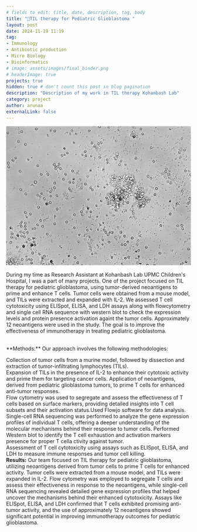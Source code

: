 ```yaml
---
# fields to edit: title, date, description, tag, body
title: "💉TIL therapy for Pediatric Glioblastoma "
layout: post
date: 2024-11-19 11:19
tag: 
- Immunology 
- Antibiotic production
- Micro Biology
- Bioinformatics
# image: assets/images/final_binder.png
# headerImage: true
projects: true
hidden: true # don't count this post in blog pagination
description: "Description of my work in TIL therapy Kohanbash Lab"
category: project
author: arunaa
externalLink: false
---
```

![ Tcell](/assets/images/t%20cell.png)

During my time as Research Assistant at Kohanbash Lab UPMC Children's Hospital, I was a part of many projects. One of the project focused on TIL therapy for pediatric glioblastoma, using tumor-derived neoantigens to prime and enhance T cells. Tumor cells were obtained from a mouse model, and TILs were extracted and expanded with IL-2. We assessed T cell cytotoxicity using ELISpot, ELISA, and LDH assays along with flowcytometry and single cell RNA sequence with western blot to check the expression levels and protein presence activation againt the tumor cells. Approximately 12 neoantigens were used in the study. The goal is to improve the effectiveness of immunotherapy in treating pediatric glioblastoma.

<br>
**Methods:**
Our approach involves the following methodologies:

Collection of tumor cells from a murine model, followed by dissection and extraction of tumor-infiltrating lymphocytes (TILs).
<br>
Expansion of TILs in the presence of IL-2 to enhance their cytotoxic activity and prime them for targeting cancer cells.
Application of neoantigens, derived from pediatric glioblastoma tumors, to prime T cells for enhanced anti-tumor responses.
<br>
Flow cytometry was used to segregate and assess the effectiveness of T cells based on surface markers, providing detailed insights into T cell subsets and their activation status.Used Flowjo software for data analysis. 
Single-cell RNA sequencing was performed to analyze the gene expression profiles of individual T cells, offering a deeper understanding of the molecular mechanisms behind their response to tumor cells. Performed Western blot to identify the T cell exhaustion and activation markers presence for proper T cella ctivity against tumor.
<br>
Assessment of T cell cytotoxicity using assays such as ELISpot, ELISA, and LDH to measure immune responses and tumor cell killing.
<br>
**Results:**
Our team focused on TIL therapy for pediatric glioblastoma, utilizing neoantigens derived from tumor cells to prime T cells for enhanced activity. Tumor cells were extracted from a mouse model, and TILs were expanded in IL-2. Flow cytometry was employed to segregate T cells and assess their effectiveness in response to the neoantigens, while single-cell RNA sequencing revealed detailed gene expression profiles that helped uncover the mechanisms behind their enhanced cytotoxicity. Assays like ELISpot, ELISA, and LDH confirmed that T cells exhibited promising anti-tumor activity, and the use of approximately 12 neoantigens showed significant potential in improving immunotherapy outcomes for pediatric glioblastoma.